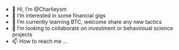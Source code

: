 - 👋 Hi, I’m @Charlieysm
- 👀 I’m interested in some financial gigs
- 🌱 I’m currently learning BTC, welcome share any new tactics 
- 💞️ I’m looking to collaborate on investment or behaviroual science projects 
- 📫 How to reach me ...

<!---
Charlieysm/Charlieysm is a ✨ special ✨ repository because its `README.md` (this file) appears on your GitHub profile.
You can click the Preview link to take a look at your changes.
--->
